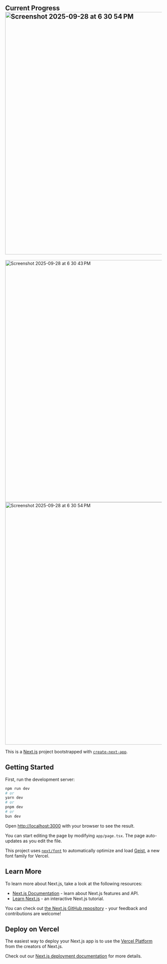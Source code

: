 ## Current Progress<img width="1440" height="777" alt="Screenshot 2025-09-28 at 6 30 54 PM" src="https://github.com/user-attachments/assets/0336b858-c23a-44cc-ad0e-30eb73fb54d6" />

<img width="1440" height="776" alt="Screenshot 2025-09-28 at 6 30 43 PM" src="https://github.com/user-attachments/assets/ebad88ec-c7f3-4e2d-8f2e-9118640d21cc" />
<img width="1440" height="777" alt="Screenshot 2025-09-28 at 6 30 54 PM" src="https://github.com/user-attachments/assets/b97942f3-b310-4134-9385-63bc9d5ef281" />


This is a [Next.js](https://nextjs.org) project bootstrapped with [`create-next-app`](https://nextjs.org/docs/app/api-reference/cli/create-next-app).

## Getting Started

First, run the development server:

```bash
npm run dev
# or
yarn dev
# or
pnpm dev
# or
bun dev
```

Open [http://localhost:3000](http://localhost:3000) with your browser to see the result.

You can start editing the page by modifying `app/page.tsx`. The page auto-updates as you edit the file.

This project uses [`next/font`](https://nextjs.org/docs/app/building-your-application/optimizing/fonts) to automatically optimize and load [Geist](https://vercel.com/font), a new font family for Vercel.

## Learn More

To learn more about Next.js, take a look at the following resources:

- [Next.js Documentation](https://nextjs.org/docs) - learn about Next.js features and API.
- [Learn Next.js](https://nextjs.org/learn) - an interactive Next.js tutorial.

You can check out [the Next.js GitHub repository](https://github.com/vercel/next.js) - your feedback and contributions are welcome!

## Deploy on Vercel

The easiest way to deploy your Next.js app is to use the [Vercel Platform](https://vercel.com/new?utm_medium=default-template&filter=next.js&utm_source=create-next-app&utm_campaign=create-next-app-readme) from the creators of Next.js.

Check out our [Next.js deployment documentation](https://nextjs.org/docs/app/building-your-application/deploying) for more details.
